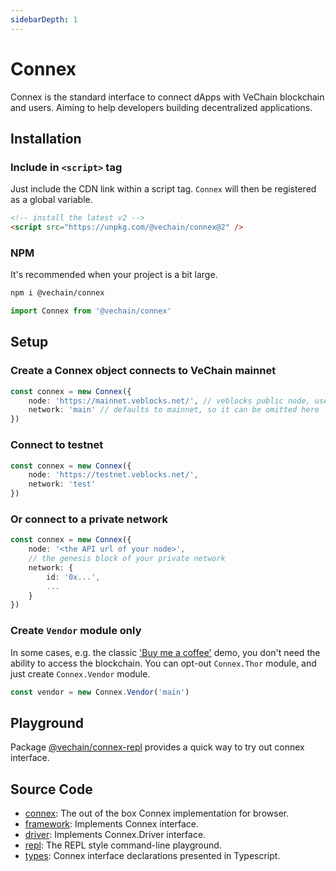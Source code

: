 ```yaml
---
sidebarDepth: 1
---
```

# Connex

Connex is the standard interface to connect dApps with VeChain blockchain and users. Aiming to help developers building decentralized applications.

## Installation

### Include in `<script>` tag

Just include the CDN link within a script tag. `Connex` will then be registered as a global variable.

```html
<!-- install the latest v2 -->
<script src="https://unpkg.com/@vechain/connex@2" />
```

### NPM

It's recommended when your project is a bit large.

``` sh
npm i @vechain/connex
```

```ts
import Connex from '@vechain/connex'
```

## Setup

### Create a Connex object connects to VeChain mainnet

```ts
const connex = new Connex({
    node: 'https://mainnet.veblocks.net/', // veblocks public node, use your own if needed
    network: 'main' // defaults to mainnet, so it can be omitted here
})
```

### Connect to testnet

```ts
const connex = new Connex({
    node: 'https://testnet.veblocks.net/',
    network: 'test'
})
```

### Or connect to a private network

```ts
const connex = new Connex({
    node: '<the API url of your node>',
    // the genesis block of your private network
    network: {
        id: '0x...',
        ...
    }
})
```

### Create `Vendor` module only

In some cases, e.g. the classic ['Buy me a coffee'](https://codepen.io/qianbin/pen/YzGBeOB) demo, you don't need the ability to access the blockchain. You can opt-out `Connex.Thor` module, and just create `Connex.Vendor` module.

```ts
const vendor = new Connex.Vendor('main')
```

## Playground
 
 Package [@vechain/connex-repl](https://www.npmjs.com/package/@vechain/connex-repl) provides a quick way to try out connex interface.

## Source Code

+ [connex](https://github.com/vechain/connex/blob/master/packages/connex): The out of the box Connex implementation for browser.
+ [framework](https://github.com/vechain/connex/blob/master/packages/framework): Implements Connex interface.
+ [driver](https://github.com/vechain/connex/blob/master/packages/driver): Implements Connex.Driver interface.
+ [repl](https://github.com/vechain/connex/blob/master/packages/repl): The REPL style command-line playground.
+ [types](https://github.com/vechain/connex/blob/master/packages/types): Connex interface declarations presented in Typescript.
